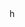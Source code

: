 <!DOCTYPE html>
<html lang="en" dir="ltr">
  <head>
    <meta charset="utf-8">
    <title>What would i do without you? 🤔</title>
  </head>
  <body>
h
  </body>
</html>
